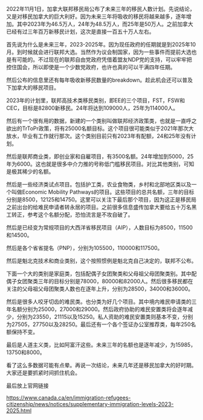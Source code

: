 2022年11月1日，加拿大联邦移民局公布了未来三年的移民人数计划。先说结论，又是对移民加拿大的巨大利好。因为未来三年将吸收的移民将越来越多，逐年增加。其中2023年为46.5万人，24年为48.5万人，而25年是50万人。之前加拿大已经有过三年百万新移民计划，这次是直接一百五十万人左右。

首先说为什么是未来三年，2023-2025年。因为现任政府的任期就是到2025年10月。到时候就会进行联邦大选。当然作为议会制国家，因为一些事件而提前大选也是有可能的。不过现在的联邦自由党政府凭借着盟友NDP党的支持，可以牢牢把控住国会，所以即使是一个少数党政府，也许也真的可以干满四年任期。

然后公布的信息里还有每年吸收新移民数量的breakdown。趁此机会还可以普及下加拿大的移民项目。

2023年的计划里，联邦高技术类移民类别，即EE的三个项目，FST，FSW和CEC，目标是82800新移民。24年将达到109000人，25年为114000人。

然后有一个很有用的数据，新建的一个类别叫做联邦经济政策类，也就是一直呼之欲出的TrToPr政策，将有25000名额目标。这个项目很可能类似于2021年那次大放水，毕业有工作就行那次。这个类别目前只有2023年有配额，24和25年没有计划。

然后是联邦商业类，即创业家和自雇项目，有3500名额。24年增加到5000，25年为6000。这也就是很多中介力推的号称低门槛移民项目。对比其他类别，可知是极其稀少的名额。

然后是一些经济类试点项目。包括护工类，农业食物类，乡村和北部地区类以及一个叫做Economic Mobility Pathways的项目。这些项目的总共名额，三年的目标分别是8500，12125和14750。这里可以关注下最后那个项目，因为这正是移民局之前出台的给难民申请者转永居的项目。之前很多信息盛传加拿大要给五十万名黑工转正，参考这个名额分配，恐怕流言是不攻自破了。

然后是已经变为常规项目的大西洋省移民项目（AIP），人数目标为8500，11500和14500。

然后是各个省省提名（PNP），分别为105500，110000和117500。

然后是魁北克技术和商业类别，这个按照惯例是魁北克自己决定的，联邦不公布。

下面一个大的类别是家庭类，包括配偶子女团聚类和父母祖父母团聚类别。其中配偶子女团聚类三年的目标分别是78000，80000和82000人。然后很多移民都在关注的父母祖父母团聚类人数也在逐年上升，分别为28500，34000和36000。

然后是很多人咬牙切齿的难民类。也分类为好几个项目。其中境内难民申请类的三年名额分别为25000，27000和29000。然后政府协助的难民安置类将会逐年减少，分别为23550，21115以及15250。私人资助的难民安置类则基本不变，分别为27505，27750以及28250。最后还有一个各个签证办公室推荐类，每年250名额保持不变。

最后是人道主义类，比如阿富汗这些。未来三年的名额也是逐年减少，为15985，13750和8000。

看了这么多数据可能有点晕。再说一次结论，未来几年还是移民加拿大的好时期。大家还是要抓紧时间抓住机会。

最后放上官网链接 

https://www.canada.ca/en/immigration-refugees-citizenship/news/notices/supplementary-immigration-levels-2023-2025.html
